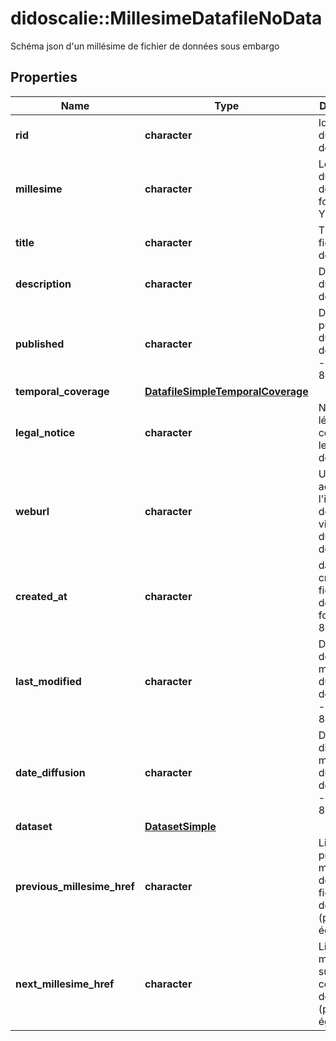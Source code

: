 # didoscalie::MillesimeDatafileNoData

Schéma json d'un millésime de fichier de données sous embargo

## Properties
Name | Type | Description | Notes
------------ | ------------- | ------------- | -------------
**rid** | **character** | Identifiant du fichier de données | 
**millesime** | **character** | Le millésime du fichier descriptif - format YYYY-MM | 
**title** | **character** | Titre du fichier de données | 
**description** | **character** | Description du fichier de données | 
**published** | **character** | Date de publication du fichier de données - format iso 8601 | 
**temporal_coverage** | [**DatafileSimpleTemporalCoverage**](datafileSimple_temporal_coverage.md) |  | [optional] 
**legal_notice** | **character** | Notice légale concernant le fichier de données | [optional] 
**weburl** | **character** | Url pour accéder à l&#39;interface de visualisation du fichier de données | 
**created_at** | **character** | date de création du fichier de données - format iso 8601 | 
**last_modified** | **character** | Date de dernière modification du fichier de données - format iso 8601 | [optional] 
**date_diffusion** | **character** | Date de diffusion du millesime du fichier de données - format iso 8601 | 
**dataset** | [**DatasetSimple**](datasetSimple.md) |  | 
**previous_millesime_href** | **character** | Lien api du précédent millésime de ce fichier de données (peut être égale à null) | 
**next_millesime_href** | **character** | Lien api du millésime suivant de ce fichier de données (peut être égale à null) | 


